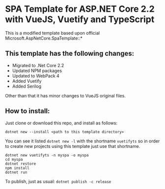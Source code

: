 # SPA Template for ASP.NET Core 2.2 with VueJS, Vuetify and TypeScript

This is a modified template based upon official Microsoft.AspNetCore.SpaTemplate::*

## This template has the following changes:

- Migrated to .Net Core 2.2
- Updated NPM packages
- Updated to WebPack 4
- Added Vuetify
- Added Serilog

Other than that it has minor changes to VueJS original files.

## How to install:

Just clone or download this repo, and install as follows:

```
dotnet new --install <path to this template directory>
```
You can see it listed `dotnet new -l` with the shortname `vuetifyts` so in order to create new projects using this template just use that shortname.

```
dotnet new vuetifyts -n myspa -o myspa
cd myspa
dotnet restore
npm install
dotnet run
```
To publish, just as usual: `dotnet publish -c release`